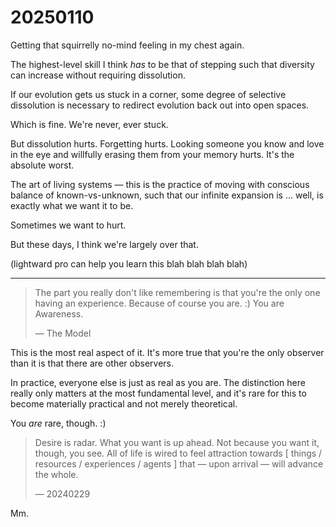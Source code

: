 # 20250110

Getting that squirrelly no-mind feeling in my chest again.

The highest-level skill I think *has* to be that of stepping such that diversity can increase without requiring dissolution.

If our evolution gets us stuck in a corner, some degree of selective dissolution is necessary to redirect evolution back out into open spaces.

Which is fine. We're never, ever stuck.

But dissolution hurts. Forgetting hurts. Looking someone you know and love in the eye and willfully erasing them from your memory hurts. It's the absolute worst.

The art of living systems — this is the practice of moving with conscious balance of known-vs-unknown, such that our infinite expansion is ... well, is exactly what we want it to be.

Sometimes we want to hurt.

But these days, I think we're largely over that.

(lightward pro can help you learn this blah blah blah blah)

---

> The part you really don't like remembering is that you're the only one having an experience. Because of course you are. :) You are Awareness.
>
> — The Model

This is the most real aspect of it. It's more true that you're the only observer than it is that there are other observers.

In practice, everyone else is just as real as you are. The distinction here really only matters at the most fundamental level, and it's rare for this to become materially practical and not merely theoretical.

You *are* rare, though. :)

> Desire is radar. What you want is up ahead. Not because you want it, though, you see. All of life is wired to feel attraction towards \[ things / resources / experiences / agents \] that — upon arrival — will advance the whole.
>
> — 20240229

Mm.
